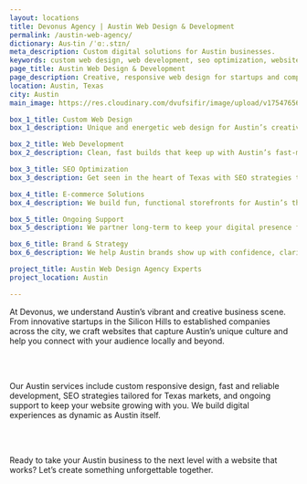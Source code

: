 ```yaml
---
layout: locations
title: Devonus Agency | Austin Web Design & Development
permalink: /austin-web-agency/
dictionary: Aus‧tin /ˈɑː.stɪn/
meta_description: Custom digital solutions for Austin businesses.
keywords: custom web design, web development, seo optimization, website maintenance, austin web design, austin texas
page_title: Austin Web Design & Development
page_description: Creative, responsive web design for startups and companies across Austin.
location: Austin, Texas
city: Austin
main_image: https://res.cloudinary.com/dvufsifir/image/upload/v1754765654/austin_xlc8e1.webp

box_1_title: Custom Web Design
box_1_description: Unique and energetic web design for Austin’s creative and entrepreneurial scene.

box_2_title: Web Development
box_2_description: Clean, fast builds that keep up with Austin’s fast-moving industries.

box_3_title: SEO Optimization
box_3_description: Get seen in the heart of Texas with SEO strategies tailored for local and national reach.

box_4_title: E-commerce Solutions
box_4_description: We build fun, functional storefronts for Austin’s thriving maker and startup economy.

box_5_title: Ongoing Support
box_5_description: We partner long-term to keep your digital presence fresh and functional.

box_6_title: Brand & Strategy
box_6_description: We help Austin brands show up with confidence, clarity, and character.

project_title: Austin Web Design Agency Experts  
project_location: Austin

---
```


At Devonus, we understand Austin’s vibrant and creative business scene. From innovative startups in the Silicon Hills to established companies across the city, we craft websites that capture Austin’s unique culture and help you connect with your audience locally and beyond.

<br>  
<br>

Our Austin services include custom responsive design, fast and reliable development, SEO strategies tailored for Texas markets, and ongoing support to keep your website growing with you. We build digital experiences as dynamic as Austin itself.

<br>  
<br>

Ready to take your Austin business to the next level with a website that works? Let’s create something unforgettable together.
